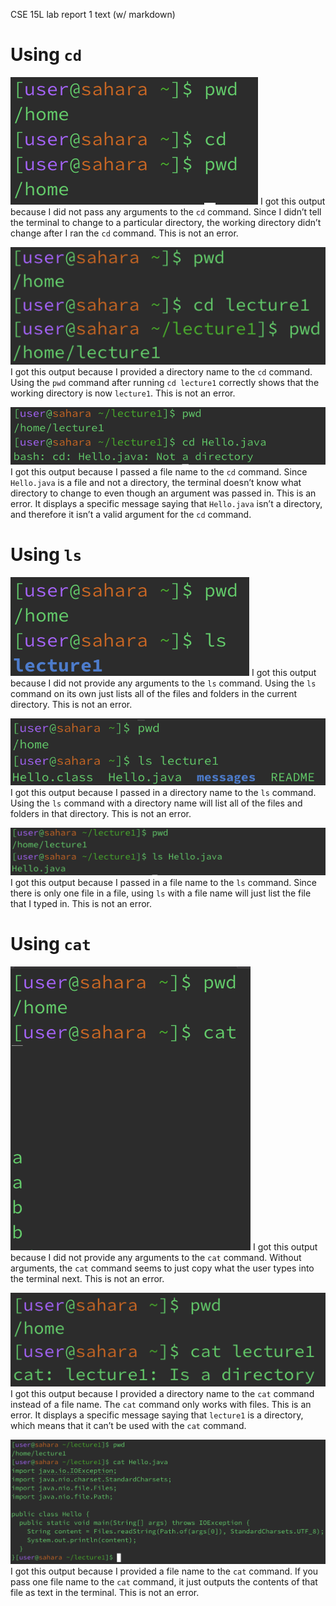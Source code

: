 CSE 15L lab report 1 text (w/ markdown)

# Using `cd`
![Image](lr1cd1.png)
I got this output because I did not pass any arguments to the `cd` command. Since I didn’t tell the terminal to change to a particular directory, the working directory didn’t change after I ran the `cd` command.
This is not an error.

![Image](lr1cd2.png)
I got this output because I provided a directory name to the `cd` command. Using the `pwd` command after running `cd lecture1` correctly shows that the working directory is now `lecture1`.
This is not an error.

![Image](lr1cd3.png)
I got this output because I passed a file name to the `cd` command. Since `Hello.java` is a file and not a directory, the terminal doesn’t know what directory to change to even though an argument was passed in.
This is an error. It displays a specific message saying that `Hello.java` isn’t a directory, and therefore it isn’t a valid argument for the `cd` command.

# Using `ls`
![Image](lr1ls1.png)
I got this output because I did not provide any arguments to the `ls` command. Using the `ls` command on its own just lists all of the files and folders in the current directory.
This is not an error.

![Image](lr1ls2.png)
I got this output because I passed in a directory name to the `ls` command. Using the `ls` command with a directory name will list all of the files and folders in that directory.
This is not an error.

![Image](lr1ls3.png)
I got this output because I passed in a file name to the `ls` command. Since there is only one file in a file, using `ls` with a file name will just list the file that I typed in.
This is not an error.

# Using `cat`
![Image](lr1cat1.png)
I got this output because I did not provide any arguments to the `cat` command. Without arguments, the `cat` command seems to just copy what the user types into the terminal next.
This is not an error.

![Image](lr1cat2.png)
I got this output because I provided a directory name to the `cat` command instead of a file name. The `cat` command only works with files.
This is an error. It displays a specific message saying that `lecture1` is a directory, which means that it can’t be used with the `cat` command.

![Image](lr1cat3.png)
I got this output because I provided a file name to the `cat` command. If you pass one file name to the `cat` command, it just outputs the contents of that file as text in the terminal.
This is not an error.
